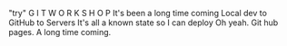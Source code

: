 "try" 
G I T  W O R K S H O P
It's been a long time coming
Local dev to GitHub to Servers
It's all a known state so I can deploy
Oh yeah. Git hub pages. A long time coming.
